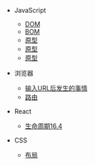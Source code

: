 - JavaScript
  - [DOM](./javascript/dom.md)
  - [BOM](./javascript/bom.md)
  - [原型](prototype.md)
  - [原型](prototype.md)
  - [原型](prototype.md)

- 浏览器
  - [输入URL后发生的事情](./browse/urlTo.md)
  - [路由](./browse/router.md)
- React
  - [生命周期16.4](./react/lifecycle.md)
- CSS
  - [布局](layout.md)